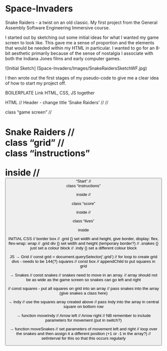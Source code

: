 # Space-Invaders
Snake Raiders - a twist on an old classic. My first project from the General Assembly Software Engineering Immersive course.

I started out by sketching out some initial ideas for what I wanted my game screen to look like. This gave me a sense of proportion and the elements that would be needed within my HTML in particular. I wanted to go for an 8-bit aesthetic primarily because of the sense of nostalgia I associate with both the Indiana Jones films and early computer games.

![Initial Sketch] (Space-Invaders/Images/SnakeRaidersSketchWF.jpg)

I then wrote out the first stages of my pseudo-code to give me a clear idea of how to start my project off.

BOILERPLATE
Link HTML, CSS, JS together

HTML
// Header - change title ‘Snake Raiders’
// <body>
// <main> class “game screen”
// <h1>Snake Raiders
// <div> class “grid”
// <div> class “instructions” <p> inside
// <button> “Start”
// <div> class “instructions” <p> inside
// <div> class “score” <p> <span> inside
// <div> class “lives” <p> <span> inside

INITIAL CSS
// border box
// .grid {} set width and height, give border, display: flex, flex-wrap: wrap
// .grid div {} set width and height (temporary border?)
// .snakes {} just set a colour block
// .indy {} set a different colour block

JS
→ Grid
// const grid = document.querySelector(‘.grid’)
// for loop to create grid divs - needs to be 144(?) squares
// const box
// appendChild to put squares in grid

→ Snakes
// const snakes
// snakes need to move in an array.
// array should not be as wide as the game screen so snakes can go left and right

// const squares - put all squares on grid into an array
// pass snakes into the array (give snakes a class here)

→ Indy
// use the squares array created above
// pass Indy into the array in central square on bottom row

→ function moveIndy
// Arrow left 
// Arrow right
// NB remember to include parameters for movement (put in switch?)

→ function moveSnakes
// set parameters of movement left and right
// loop over the snakes and then assign it a different position (+1 or -1 in the array?)
// setInterval for this so that this occurs regularly



